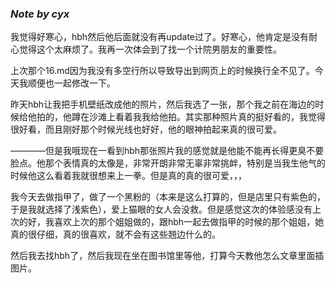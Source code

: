 ### *Note by cyx*

我觉得好寒心，hbh然后他后面就没有再update过了。好寒心，他肯定是没有耐心觉得这个太麻烦了。我再一次体会到了找一个计院男朋友的重要性。

上次那个16.md因为我没有多空行所以导致导出到网页上的时候换行全不见了。今天我顺便也一起修改一下。

昨天hbh让我把手机壁纸改成他的照片，然后我选了一张，那个我之前在海边的时候给他拍的，他蹲在沙滩上看着我我给他拍。其实那种照片真的挺好看的，我觉得很好看，而且刚好那个时候光线也好好，他的眼神拍起来真的很可爱。

————但是我哦现在一看到hbh那张照片我的感觉就是他能不能再长得更臭不要脸点。他那个表情真的太像是，非常开朗非常无辜非常挑衅，特别是当我生他气的时候他这么看着我就很想来上一拳。但是真的真的很可爱，，，

我今天去做指甲了，做了一个黑粉的（本来是这么打算的，但是店里只有紫色的，于是我就选择了浅紫色），爱上猫眼的女人会没救。但是感觉这次的体验感没有上次的好，我喜欢上次的那个姐姐做的，跟hbh一起去做指甲的时候的那个姐姐，她真的很仔细，真的很喜欢，就不会有这些翘边什么的。

然后我去找hbh了，然后我现在坐在图书馆里等他，打算今天教他怎么文章里面插图片。